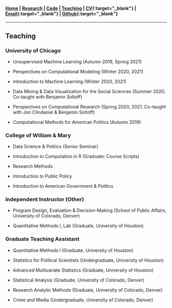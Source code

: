 #### [Home](https://pdwaggoner.github.io) | [Research](/Research.md) | [Code](/Code.md) | [Teaching](/Teach.md) | [CV](https://www.dropbox.com/s/ikt228v5lmobro2/Philip%20Waggoner_CV.pdf?dl=0){:target="_blank"} | [Email](mailto:pdwaggoner@uchicago.edu){:target="_blank"} | [Github](https://github.com/pdwaggoner){:target="_blank"} 
___________

## Teaching

### University of Chicago

* Unsupervised Machine Learning (Autumn 2019, Spring 2021)

* Perspectives on Computational Modeling (Winter 2020, 2021)

* Introduction to Machine Learning (Winter 2020, 2021)

* Data Mining & Data Visualization for the Social Sciences (Summer 2020; Co-taught with Benjamin Soltoff)

* Perspectives on Computational Research (Spring 2020, 2021; Co-taught with Jon Clindaniel & Benjamin Soltoff)

* Computational Methods for American Politics (Autumn 2019)

### College of William & Mary

* Data Science & Politics (Senior Seminar)

* Introduction to Computation in R (Graduate; Course Scripts)

* Research Methods

* Introduction to Public Policy

* Introduction to American Government & Politics

### Independent Instructor (Other)

* Program Design, Evaluation & Decision-Making (School of Public Affairs, University of Colorado, Denver)

* Quantitative Methods I, Lab (Graduate, University of Houston)

### Graduate Teaching Assistant

* Quantitative Methods I (Graduate, University of Houston)

* Statistics for Political Scientists (Undergraduate, University of Houston)

* Advanced Multivariate Statistics (Graduate, University of Houston)

* Statistical Analysis (Graduate, University of Colorado, Denver)

* Research Analytic Methods (Graduate, University of Colorado, Denver)

* Crime and Media (Undergraduate, University of Colorado, Denver)
